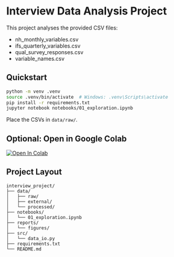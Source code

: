 # Interview Data Analysis Project

This project analyses the provided CSV files:

- nh_monthly_variables.csv
- ifs_quarterly_variables.csv
- qual_survey_responses.csv
- variable_names.csv

## Quickstart

```bash
python -m venv .venv
source .venv/bin/activate  # Windows: .venv\Scripts\activate
pip install -r requirements.txt
jupyter notebook notebooks/01_exploration.ipynb
```

Place the CSVs in `data/raw/`.

## Optional: Open in Google Colab

[![Open In Colab](https://colab.research.google.com/assets/colab-badge.svg)](https://colab.research.google.com/github/monkeymoves/nesta/blob/master/notebooks/01_exploration.ipynb)
## Project Layout

```
interview_project/
├── data/
│   ├── raw/
│   ├── external/
│   └── processed/
├── notebooks/
│   └── 01_exploration.ipynb
├── reports/
│   └── figures/
├── src/
│   └── data_io.py
├── requirements.txt
└── README.md
```
